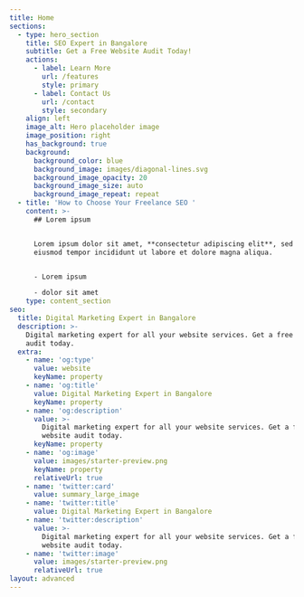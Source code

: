 ```yaml
---
title: Home
sections:
  - type: hero_section
    title: SEO Expert in Bangalore
    subtitle: Get a Free Website Audit Today!
    actions:
      - label: Learn More
        url: /features
        style: primary
      - label: Contact Us
        url: /contact
        style: secondary
    align: left
    image_alt: Hero placeholder image
    image_position: right
    has_background: true
    background:
      background_color: blue
      background_image: images/diagonal-lines.svg
      background_image_opacity: 20
      background_image_size: auto
      background_image_repeat: repeat
  - title: 'How to Choose Your Freelance SEO '
    content: >-
      ## Lorem ipsum


      Lorem ipsum dolor sit amet, **consectetur adipiscing elit**, sed do
      eiusmod tempor incididunt ut labore et dolore magna aliqua.


      - Lorem ipsum

      - dolor sit amet
    type: content_section
seo:
  title: Digital Marketing Expert in Bangalore
  description: >-
    Digital marketing expert for all your website services. Get a free website
    audit today.
  extra:
    - name: 'og:type'
      value: website
      keyName: property
    - name: 'og:title'
      value: Digital Marketing Expert in Bangalore
      keyName: property
    - name: 'og:description'
      value: >-
        Digital marketing expert for all your website services. Get a free
        website audit today.
      keyName: property
    - name: 'og:image'
      value: images/starter-preview.png
      keyName: property
      relativeUrl: true
    - name: 'twitter:card'
      value: summary_large_image
    - name: 'twitter:title'
      value: Digital Marketing Expert in Bangalore
    - name: 'twitter:description'
      value: >-
        Digital marketing expert for all your website services. Get a free
        website audit today.
    - name: 'twitter:image'
      value: images/starter-preview.png
      relativeUrl: true
layout: advanced
---
```

